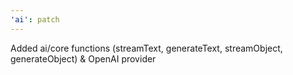 ```yaml
---
'ai': patch
---
```


Added ai/core functions (streamText, generateText, streamObject, generateObject) & OpenAI provider
